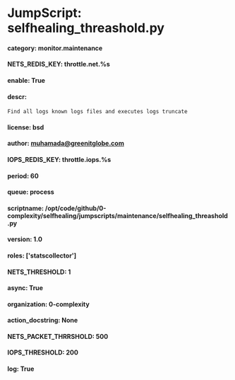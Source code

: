 
# JumpScript: selfhealing_threashold.py
        
#### category: monitor.maintenance
#### NETS_REDIS_KEY: throttle.net.%s
#### enable: True
#### descr: 
```
Find all logs known logs files and executes logs truncate

```
#### license: bsd
#### author: muhamada@greenitglobe.com
#### IOPS_REDIS_KEY: throttle.iops.%s
#### period: 60
#### queue: process
#### scriptname: /opt/code/github/0-complexity/selfhealing/jumpscripts/maintenance/selfhealing_threashold.py
#### version: 1.0
#### roles: ['statscollector']
#### NETS_THRESHOLD: 1
#### async: True
#### organization: 0-complexity
#### action_docstring: None
#### NETS_PACKET_THRRSHOLD: 500
#### IOPS_THRESHOLD: 200
#### log: True